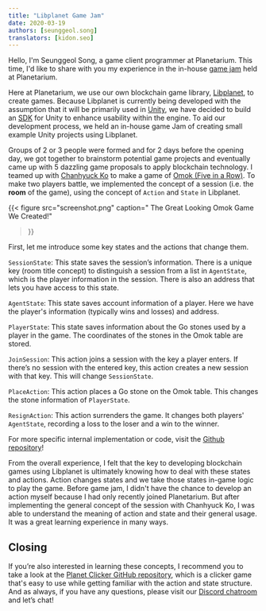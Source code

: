 ```yaml
---
title: "Libplanet Game Jam"
date: 2020-03-19
authors: [seunggeol.song]
translators: [kidon.seo]
---
```


Hello, I'm Seunggeol Song, a game client programmer at Planetarium. This time, I'd like to share with you my experience in the in-house [game jam][]
held at Planetarium.

Here at Planetarium, we use our own blockchain game library, [Libplanet][], to create games. Because Libplanet is currently being developed with the assumption that it will be primarily used in [Unity][], we have decided to build an [SDK][] for Unity to enhance usability within the engine. To aid our development process, we held an in-house game Jam of creating small example Unity projects using Libplanet.

Groups of 2 or 3 people were formed and for 2 days before the opening day, we got together to brainstorm potential game projects and eventually came up with 5 dazzling game proposals to apply blockchain technology. I teamed up with [Chanhyuck Ko][] to make a game of [Omok (Five in a Row)]( https://en.wikipedia.org/wiki/Gomoku). To make two players battle, we implemented the concept of a session (i.e. the **room** of the game), using the concept of `Action` and `State` in Libplanet.

{{<
figure
  src="screenshot.png"
  caption=" The Great Looking Omok Game We Created!"
>}}

First, let me introduce some key states and the actions that change them.

`SessionState`: This state saves the session’s information. There is a unique key (room title concept) to distinguish a session from a list in `AgentState`, which is the player information in the session. There is also an address that lets you have access to this state.

`AgentState`: This state saves account information of a player. Here we have the player's information (typically wins and losses) and address.

`PlayerState`: This state saves information about the Go stones used by a player in the game. The coordinates of the stones in the Omok table are stored.

`JoinSession`: This action joins a session with the key a player enters. If there’s no session with the entered key, this action creates a new session with that key. This will change `SessionState`.

`PlaceAction`: This action places a Go stone on the Omok table. This changes the stone information of `PlayerState`.

`ResignAction`: This action surrenders the game. It changes both players' `AgentState`, recording a loss to the loser and a win to the winner.

For more specific internal implementation or code, visit the [Github repository][]!

From the overall experience, I felt that the key to developing blockchain games using Libplanet is ultimately knowing how to deal with these states and actions. Action changes states and we take those states in-game logic to play the game. Before game jam, I didn't have the chance to develop an action myself because I had only recently joined Planetarium. But after implementing the general concept of the session with Chanhyuck Ko, I was able to understand the meaning of action and state and their general usage. It was a great learning experience in many ways.

[game jam]: https://en.wikipedia.org/wiki/Game_jam
[Libplanet]: https://github.com/planetarium/libplanet
[Chanhyuck Ko]: https://github.com/limebell
[Github repository]: https://github.com/planetarium/planet-omok
[Unity]: https://unity.com/
[SDK]: https://en.wikipedia.org/wiki/Software_development_kit


Closing 
-----

If you’re also interested in learning these concepts, I recommend you to take a look at the [Planet Clicker GitHub repository][], which is a clicker game that's easy to use while getting familiar with the action and state structure. And as always, if you have any questions, please visit our [Discord chatroom][] and let’s chat!

[Planet Clicker GitHub repository]: https://github.com/planetarium/planet-clicker
[Discord chatroom]: https://discord.gg/planetarium
